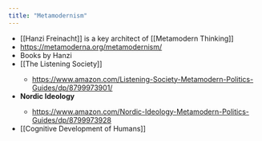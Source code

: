 ```yaml
---
title: "Metamodernism"
---
```


- [[Hanzi Freinacht]] is a key architect of [[Metamodern Thinking]]<span id='sSyjB1U3w'/>
- https://metamoderna.org/metamodernism/<span id='ukVD0PrAF'/>
- Books by Hanzi<span id='5itjAy7oN'/>
- [[The Listening Society]]<span id='5Ua3j3g-f'/>
    - https://www.amazon.com/Listening-Society-Metamodern-Politics-Guides/dp/8799973901/<span id='UL9hBxpXn'/>
- **Nordic Ideology**<span id='oFY5a24fk'/>
    - https://www.amazon.com/Nordic-Ideology-Metamodern-Politics-Guides/dp/8799973928<span id='_8t_QmlVp'/>
- [[Cognitive Development of Humans]]<span id='EFGCFdnB1'/>
